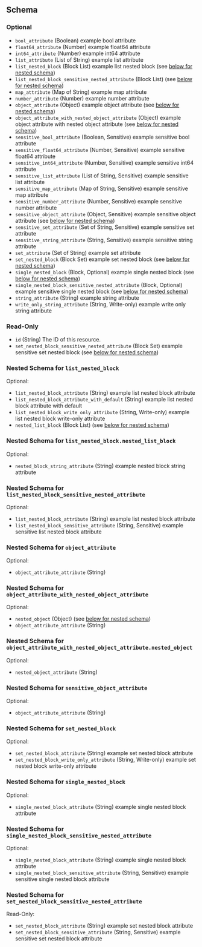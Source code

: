 ## Schema

### Optional

- `bool_attribute` (Boolean) example bool attribute
- `float64_attribute` (Number) example float64 attribute
- `int64_attribute` (Number) example int64 attribute
- `list_attribute` (List of String) example list attribute
- `list_nested_block` (Block List) example list nested block (see [below for nested schema](#nestedblock--list_nested_block))
- `list_nested_block_sensitive_nested_attribute` (Block List) (see [below for nested schema](#nestedblock--list_nested_block_sensitive_nested_attribute))
- `map_attribute` (Map of String) example map attribute
- `number_attribute` (Number) example number attribute
- `object_attribute` (Object) example object attribute (see [below for nested schema](#nestedatt--object_attribute))
- `object_attribute_with_nested_object_attribute` (Object) example object attribute with nested object attribute (see [below for nested schema](#nestedatt--object_attribute_with_nested_object_attribute))
- `sensitive_bool_attribute` (Boolean, Sensitive) example sensitive bool attribute
- `sensitive_float64_attribute` (Number, Sensitive) example sensitive float64 attribute
- `sensitive_int64_attribute` (Number, Sensitive) example sensitive int64 attribute
- `sensitive_list_attribute` (List of String, Sensitive) example sensitive list attribute
- `sensitive_map_attribute` (Map of String, Sensitive) example sensitive map attribute
- `sensitive_number_attribute` (Number, Sensitive) example sensitive number attribute
- `sensitive_object_attribute` (Object, Sensitive) example sensitive object attribute (see [below for nested schema](#nestedatt--sensitive_object_attribute))
- `sensitive_set_attribute` (Set of String, Sensitive) example sensitive set attribute
- `sensitive_string_attribute` (String, Sensitive) example sensitive string attribute
- `set_attribute` (Set of String) example set attribute
- `set_nested_block` (Block Set) example set nested block (see [below for nested schema](#nestedblock--set_nested_block))
- `single_nested_block` (Block, Optional) example single nested block (see [below for nested schema](#nestedblock--single_nested_block))
- `single_nested_block_sensitive_nested_attribute` (Block, Optional) example sensitive single nested block (see [below for nested schema](#nestedblock--single_nested_block_sensitive_nested_attribute))
- `string_attribute` (String) example string attribute
- `write_only_string_attribute` (String, Write-only) example write only string attribute

### Read-Only

- `id` (String) The ID of this resource.
- `set_nested_block_sensitive_nested_attribute` (Block Set) example sensitive set nested block (see [below for nested schema](#nestedblock--set_nested_block_sensitive_nested_attribute))

<a id="nestedblock--list_nested_block"></a>
### Nested Schema for `list_nested_block`

Optional:

- `list_nested_block_attribute` (String) example list nested block attribute
- `list_nested_block_attribute_with_default` (String) example list nested block attribute with default
- `list_nested_block_write_only_attribute` (String, Write-only) example list nested block write-only attribute
- `nested_list_block` (Block List) (see [below for nested schema](#nestedblock--list_nested_block--nested_list_block))

<a id="nestedblock--list_nested_block--nested_list_block"></a>
### Nested Schema for `list_nested_block.nested_list_block`

Optional:

- `nested_block_string_attribute` (String) example nested block string attribute



<a id="nestedblock--list_nested_block_sensitive_nested_attribute"></a>
### Nested Schema for `list_nested_block_sensitive_nested_attribute`

Optional:

- `list_nested_block_attribute` (String) example list nested block attribute
- `list_nested_block_sensitive_attribute` (String, Sensitive) example sensitive list nested block attribute


<a id="nestedatt--object_attribute"></a>
### Nested Schema for `object_attribute`

Optional:

- `object_attribute_attribute` (String)


<a id="nestedatt--object_attribute_with_nested_object_attribute"></a>
### Nested Schema for `object_attribute_with_nested_object_attribute`

Optional:

- `nested_object` (Object) (see [below for nested schema](#nestedobjatt--object_attribute_with_nested_object_attribute--nested_object))
- `object_attribute_attribute` (String)

<a id="nestedobjatt--object_attribute_with_nested_object_attribute--nested_object"></a>
### Nested Schema for `object_attribute_with_nested_object_attribute.nested_object`

Optional:

- `nested_object_attribute` (String)



<a id="nestedatt--sensitive_object_attribute"></a>
### Nested Schema for `sensitive_object_attribute`

Optional:

- `object_attribute_attribute` (String)


<a id="nestedblock--set_nested_block"></a>
### Nested Schema for `set_nested_block`

Optional:

- `set_nested_block_attribute` (String) example set nested block attribute
- `set_nested_block_write_only_attribute` (String, Write-only) example set nested block write-only attribute


<a id="nestedblock--single_nested_block"></a>
### Nested Schema for `single_nested_block`

Optional:

- `single_nested_block_attribute` (String) example single nested block attribute


<a id="nestedblock--single_nested_block_sensitive_nested_attribute"></a>
### Nested Schema for `single_nested_block_sensitive_nested_attribute`

Optional:

- `single_nested_block_attribute` (String) example single nested block attribute
- `single_nested_block_sensitive_attribute` (String, Sensitive) example sensitive single nested block attribute


<a id="nestedblock--set_nested_block_sensitive_nested_attribute"></a>
### Nested Schema for `set_nested_block_sensitive_nested_attribute`

Read-Only:

- `set_nested_block_attribute` (String) example set nested block attribute
- `set_nested_block_sensitive_attribute` (String, Sensitive) example sensitive set nested block attribute